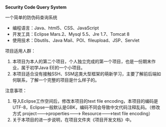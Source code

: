 **Security Code Query System**

一个简单的防伪码查询系统 


- 编程语言：Java、html5、CSS、JavaScript
- 开发工具：Eclipse Mars.2、Mysql 5.5、Jre 1.7、Tomcat 8
- 使用技术：Dbutils、Java Mail、POI、fileupload、JSP、Servlet

项目适用人群：

1. 本项目为本人的第二个项目，个人独立完成的第一个项目，也是一份期末作业，属于初学Java EE的一个小项目。
2. 本项目适合没有接触SSH、SSM这类大型框架的萌新学习，主要了解前后端如何联系，了解一个完整的项目是什么样子的。


注意事项：

1. 导入Eclipse工作空间后，修改本项目的text file encoding，本项目的编码是UTF-8，Eclipse一般默认是GBK，编码不同会导致中文代码注释乱码。（修改方式  project--->properties---> Resource--->text file encoding）
2. 关于本项目的进一步说明，在项目文件夹《项目开发文档》中。
